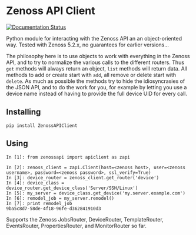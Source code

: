 # Zenoss API Client

[![Documentation Status](https://readthedocs.org/projects/zenossapiclient/badge/)](http://zenossapiclient.readthedocs.io/en/latest/)

Python module for interacting with the Zenoss API an an object-oriented way.
Tested with Zenoss 5.2.x, no guarantees for earlier versions...

The philosophy here is to use objects to work with everything in the Zenoss API, and to try to normalize the various calls to the different routers.
Thus `get` methods will always return an object, `list` methods will return data.
All methods to add or create start with `add`, all remove or delete start with `delete`.
As much as possible the methods try to hide the idiosyncrasies of the JSON API, and to do the work for you, for example by letting you use a device name instead of having to provide the full device UID for every call.

## Installing

```
pip install ZenossAPIClient
```

## Using

```
In [1]: from zenossapi import apiclient as zapi

In [2]: zenoss_client = zapi.Client(host=<zenoss host>, user=<zenoss username>, password=<zenoss password>, ssl_verify=True)
In [3]: device_router = zenoss_client.get_router('device')
In [4]: device_class = device_router.get_device_class('Server/SSH/Linux')
In [5]: my_server = device_class.get_device('my.server.example.com')
In [6]: remodel_job = my_server.remodel()
In [7]: print remodel_job
9ba5c8d7-58de-4f18-96fe-d362841910d3
```

Supports the Zenoss JobsRouter, DeviceRouter, TemplateRouter, EventsRouter, PropertiesRouter, and MonitorRouter so far.
